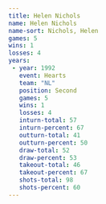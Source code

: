 ```yaml
---
title: Helen Nichols
name: Helen Nichols
name-sort: Nichols, Helen
games: 5
wins: 1
losses: 4
years:
 - year: 1992
   event: Hearts
   team: "NL"
   position: Second
   games: 5
   wins: 1
   losses: 4
   inturn-total: 57
   inturn-percent: 67
   outturn-total: 41
   outturn-percent: 50
   draw-total: 52
   draw-percent: 53
   takeout-total: 46
   takeout-percent: 67
   shots-total: 98
   shots-percent: 60
---
```

